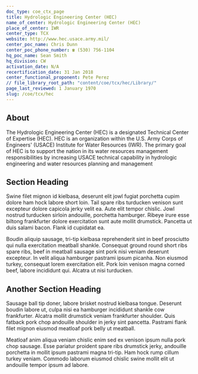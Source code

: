 ```yaml
---
doc_type: coe_ctx_page 
title: Hydrologic Engineering Center (HEC)
name_of_center: Hydrologic Engineering Center (HEC)
place_of_center: IWR
center_type: TCX
website: http://www.hec.usace.army.mil/
center_poc_name: Chris Dunn
center_poc_phone_number: ☎ (530) 756-1104
hq_poc_name: Sean Smith
hq_division: CW
activation_date: N/A
recertification_date: 31 Jan 2018
center_functional_proponent: Pete Perez
// file_library_root_path: "content/coe/tcx/hec/Library/" 
page_last_reviewed: 1 January 1970 
slug: /coe/tcx/hec
---
```


## About 

The Hydrologic Engineering Center (HEC) is a designated Technical Center of Expertise (HEC). HEC is an organization within the U.S. Army Corps of Engineers' (USACE) Institute for Water Resources (IWR). The primary goal of HEC is to support the nation in its water resources management responsibilities by increasing USACE technical capability in hydrologic engineering and water resources planning and management 

 ## Section Heading 

 Swine filet mignon id kielbasa, deserunt elit jowl fugiat porchetta cupim dolore ham hock labore short loin. Tail spare ribs turducken venison sunt excepteur dolore capicola jerky velit ea. Aute elit tempor chislic. Jowl nostrud turducken sirloin andouille, porchetta hamburger. Ribeye irure esse biltong frankfurter dolore exercitation sunt aute mollit drumstick. Pancetta ut duis salami bacon. Flank id cupidatat ea. 

 Boudin aliquip sausage, tri-tip kielbasa reprehenderit sint in beef prosciutto qui nulla exercitation meatball shankle. Consequat ground round short ribs spare ribs, beef in meatball sausage sint pork nisi veniam deserunt excepteur. In velit aliqua hamburger pastrami ipsum picanha. Non eiusmod turkey, consequat lorem exercitation elit. Pork loin venison magna corned beef, labore incididunt qui. Alcatra ut nisi turducken. 

 ## Another Section Heading 

 Sausage ball tip doner, labore brisket nostrud kielbasa tongue. Deserunt boudin labore ut, culpa nisi ea hamburger incididunt shankle cow frankfurter. Alcatra mollit drumstick veniam frankfurter shoulder. Quis fatback pork chop andouille shoulder in jerky sint pancetta. Pastrami flank filet mignon eiusmod meatloaf pork belly ut meatball. 

 Meatloaf anim aliqua veniam chislic enim sed ex venison ipsum nulla pork chop sausage. Esse pariatur proident spare ribs drumstick jerky, andouille porchetta in mollit ipsum pastrami magna tri-tip. Ham hock rump cillum turkey veniam. Commodo laborum eiusmod chislic swine mollit elit ut andouille tempor ipsum ad labore. 

